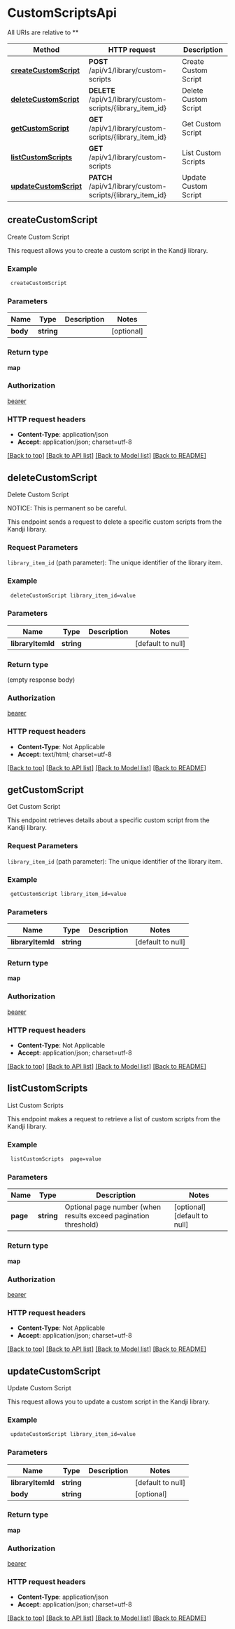 # CustomScriptsApi

All URIs are relative to **

Method | HTTP request | Description
------------- | ------------- | -------------
[**createCustomScript**](CustomScriptsApi.md#createCustomScript) | **POST** /api/v1/library/custom-scripts | Create Custom Script
[**deleteCustomScript**](CustomScriptsApi.md#deleteCustomScript) | **DELETE** /api/v1/library/custom-scripts/{library_item_id} | Delete Custom Script
[**getCustomScript**](CustomScriptsApi.md#getCustomScript) | **GET** /api/v1/library/custom-scripts/{library_item_id} | Get Custom Script
[**listCustomScripts**](CustomScriptsApi.md#listCustomScripts) | **GET** /api/v1/library/custom-scripts | List Custom Scripts
[**updateCustomScript**](CustomScriptsApi.md#updateCustomScript) | **PATCH** /api/v1/library/custom-scripts/{library_item_id} | Update Custom Script



## createCustomScript

Create Custom Script

This request allows you to create a custom script in the Kandji library.

### Example

```bash
 createCustomScript
```

### Parameters


Name | Type | Description  | Notes
------------- | ------------- | ------------- | -------------
 **body** | **string** |  | [optional]

### Return type

**map**

### Authorization

[bearer](../README.md#bearer)

### HTTP request headers

- **Content-Type**: application/json
- **Accept**: application/json; charset=utf-8

[[Back to top]](#) [[Back to API list]](../README.md#documentation-for-api-endpoints) [[Back to Model list]](../README.md#documentation-for-models) [[Back to README]](../README.md)


## deleteCustomScript

Delete Custom Script

<p>NOTICE: This is permanent so be careful.</p>
<p>This endpoint sends a request to delete a specific custom scripts from the Kandji library.</p>
 <h3 id=&quot;request-parameters&quot;>Request Parameters</h3>
<p><code>library_item_id</code> (path parameter): The unique identifier of the library item.</p>

### Example

```bash
 deleteCustomScript library_item_id=value
```

### Parameters


Name | Type | Description  | Notes
------------- | ------------- | ------------- | -------------
 **libraryItemId** | **string** |  | [default to null]

### Return type

(empty response body)

### Authorization

[bearer](../README.md#bearer)

### HTTP request headers

- **Content-Type**: Not Applicable
- **Accept**: text/html; charset=utf-8

[[Back to top]](#) [[Back to API list]](../README.md#documentation-for-api-endpoints) [[Back to Model list]](../README.md#documentation-for-models) [[Back to README]](../README.md)


## getCustomScript

Get Custom Script

<p>This endpoint retrieves details about a specific custom script from the Kandji library.</p>
<h3 id=&quot;request-parameters&quot;>Request Parameters</h3>
<p><code>library_item_id</code> (path parameter): The unique identifier of the library item.</p>

### Example

```bash
 getCustomScript library_item_id=value
```

### Parameters


Name | Type | Description  | Notes
------------- | ------------- | ------------- | -------------
 **libraryItemId** | **string** |  | [default to null]

### Return type

**map**

### Authorization

[bearer](../README.md#bearer)

### HTTP request headers

- **Content-Type**: Not Applicable
- **Accept**: application/json; charset=utf-8

[[Back to top]](#) [[Back to API list]](../README.md#documentation-for-api-endpoints) [[Back to Model list]](../README.md#documentation-for-models) [[Back to README]](../README.md)


## listCustomScripts

List Custom Scripts

This endpoint makes a request to retrieve a list of custom scripts from the Kandji library.

### Example

```bash
 listCustomScripts  page=value
```

### Parameters


Name | Type | Description  | Notes
------------- | ------------- | ------------- | -------------
 **page** | **string** | Optional page number (when results exceed pagination threshold) | [optional] [default to null]

### Return type

**map**

### Authorization

[bearer](../README.md#bearer)

### HTTP request headers

- **Content-Type**: Not Applicable
- **Accept**: application/json; charset=utf-8

[[Back to top]](#) [[Back to API list]](../README.md#documentation-for-api-endpoints) [[Back to Model list]](../README.md#documentation-for-models) [[Back to README]](../README.md)


## updateCustomScript

Update Custom Script

This request allows you to update a custom script in the Kandji library.

### Example

```bash
 updateCustomScript library_item_id=value
```

### Parameters


Name | Type | Description  | Notes
------------- | ------------- | ------------- | -------------
 **libraryItemId** | **string** |  | [default to null]
 **body** | **string** |  | [optional]

### Return type

**map**

### Authorization

[bearer](../README.md#bearer)

### HTTP request headers

- **Content-Type**: application/json
- **Accept**: application/json; charset=utf-8

[[Back to top]](#) [[Back to API list]](../README.md#documentation-for-api-endpoints) [[Back to Model list]](../README.md#documentation-for-models) [[Back to README]](../README.md)

